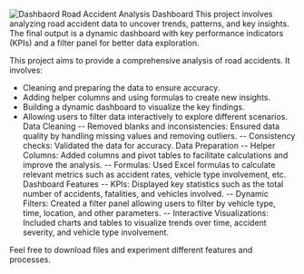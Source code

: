 ![Dashbaord](https://github.com/user-attachments/assets/4d11cc0d-9c13-495b-972f-352f28bfea96)
Road Accident Analysis Dashboard
This project involves analyzing road accident data to uncover trends, patterns, and key insights. The final output is a dynamic dashboard with key performance indicators (KPIs) and a filter panel for better data exploration.

This project aims to provide a comprehensive analysis of road accidents. It involves:

 - Cleaning and preparing the data to ensure accuracy.
 - Adding helper columns and using formulas to create new insights.
 - Building a dynamic dashboard to visualize the key findings.
 - Allowing users to filter data interactively to explore different scenarios.
Data Cleaning
 -- Removed blanks and inconsistencies: Ensured data quality by handling missing values and removing outliers.
 -- Consistency checks: Validated the data for accuracy.
Data Preparation
 -- Helper Columns: Added columns and pivot tables to facilitate calculations and improve the analysis.
 -- Formulas: Used Excel formulas to calculate relevant metrics such as accident rates, vehicle type involvement, etc.
Dashboard Features
 -- KPIs: Displayed key statistics such as the total number of accidents, fatalities, and vehicles involved.
 -- Dynamic Filters: Created a filter panel allowing users to filter by vehicle type, time, location, and other parameters.
 -- Interactive Visualizations: Included charts and tables to visualize trends over time, accident severity, and vehicle type involvement.

Feel free to download files and experiment different features and processes.
